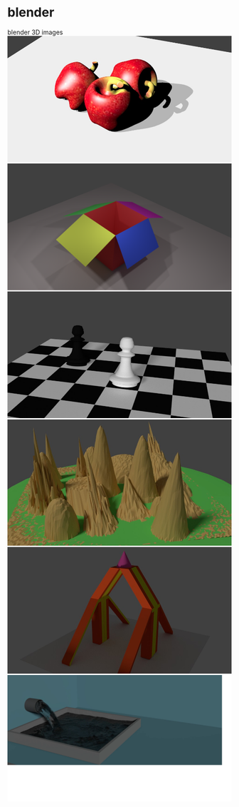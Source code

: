 # blender
blender 3D images
![](apple.jpg)
![](cartoon1.png)
![](chess.jpg)
![](landscape.jpg)
![](mirror.jpg)
[![animation-1](water.png)](https://youtu.be/g6wvx9H3BdM)
